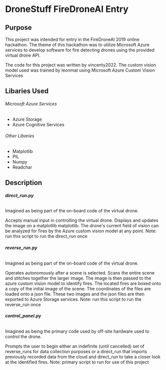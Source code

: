 # DroneStuff FireDroneAI Entry
## Purpose
This project was intended for entry in the FireDroneAI 2019 online hackathon.
The theme of this hackathon was to utilize Microsoft Azure services to develop software for fire detecting drones using
the provided virtual drone API.

The code for this project was written by vincenty2022. The custom vision model used was trained by leonmat using
Microsoft Azure Custom Vision Services

## Libaries Used
###### Microsoft Azure Services
- Azure Storage
- Azure Cognitive Services

###### Other Libaries
- Matplotlib
- PIL
- Numpy
- Readchar

## Description
###### __direct_run.py__
Imagined as being part of the on-board code of the virtual drone.

Accepts manual input in controlling the virtual drone. Displays and updates the image on a matplotlib matplotlib. The
drone's current field of vision can be analyzed for fires by the Azure custom vision model at any point.
Note: run this script to run the direct_run once

###### __reverse_run.py__
Imagined as being part of the on-board code of the virtual drone.

Operates autonomously after a scene is selected. Scans the entire scene and stitches together the larger image. The
image is then passed to the azure custom vision model to identify fires. The located fires are boxed onto a copy of the
initial image of the scene. The coordinates of the files are loaded onto a json file. These two images and the json
files are then exported to Azure Storage services.
Note: run this script to run the reverse_run once

###### __control_panel.py__
Imagined as being the primary code used by off-site hardware used to control the drone.

Prompts the user to begin either an indefinite (until cancelled) set of reverse_runs for data collection purposes or
a direct_run that imports previously recorded data from the cloud and direct_run to take a closer look at the identified
fires.
Note: primary script to run for use of this project


